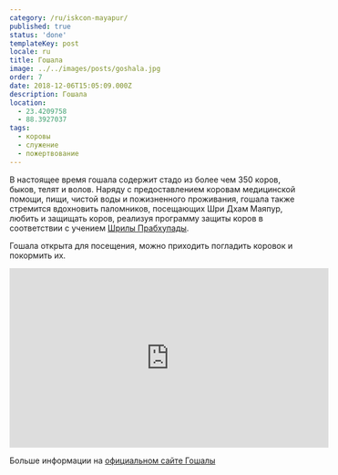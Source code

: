 ```yaml
---
category: /ru/iskcon-mayapur/
published: true
status: 'done'
templateKey: post
locale: ru
title: Гошала
image: ../../images/posts/goshala.jpg
order: 7
date: 2018-12-06T15:05:09.000Z
description: Гошала
location:
  - 23.4209758
  - 88.3927037
tags:
  - коровы
  - служение
  - пожертвование
---
```


В настоящее время гошала содержит стадо из более чем 350 коров, быков, телят и волов. Наряду с предоставлением коровам медицинской помощи, пищи, чистой воды и пожизненного проживания, гошала также стремится вдохновить паломников, посещающих Шри Дхам Маяпур, любить и защищать коров, реализуя программу защиты коров в соответствии с учением [Шрилы Прабхупады](/ru/srila-prabhupada).

Гошала открыта для посещения, можно приходить погладить коровок и покормить их.

<iframe src="https://www.facebook.com/plugins/video.php?href=https%3A%2F%2Fwww.facebook.com%2FSrimayapurgoshalaoffical%2Fvideos%2F470561123482305%2F&show_text=0&width=560&mute=0" width="560" height="315" style="border:none;overflow:hidden" scrolling="no" frameborder="0" allowTransparency="true" allowFullScreen="true"></iframe>

Больше информации на [официальном сайте Гошалы](https://srimayapurgoshala.com)

<tbd locale="ru" url="mailto:haribol@mayapur.live"></tbd>
